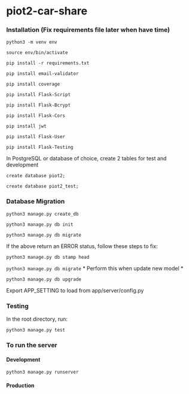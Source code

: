 # piot2-car-share

### Installation (Fix requirements file later when have time)
`python3 -m venv env`

`source env/bin/activate`

`pip install -r requirements.txt`

`pip install email-validator`

`pip install coverage`

`pip install Flask-Script`

`pip install Flask-Bcrypt`

`pip install Flask-Cors`

`pip install jwt`

`pip install Flask-User`

`pip install Flask-Testing`

In PostgreSQL or database of choice, create 2 tables for test and development

`create database piot2;`

`create database piot2_test;`

### Database Migration

`python3 manage.py create_db`

`python3 manage.py db init`

`python3 manage.py db migrate`

If the above return an ERROR status, follow these steps to fix:

`python3 manage.py db stamp head`

`python3 manage.py db migrate` * Perform this when update new model * 

`python3 manage.py db upgrade`



Export APP_SETTING to load from app/server/config.py


### Testing

In the root directory, run:

`python3 manage.py test`

### To run the server

#### Development

`python3 manage.py runserver`

#### Production